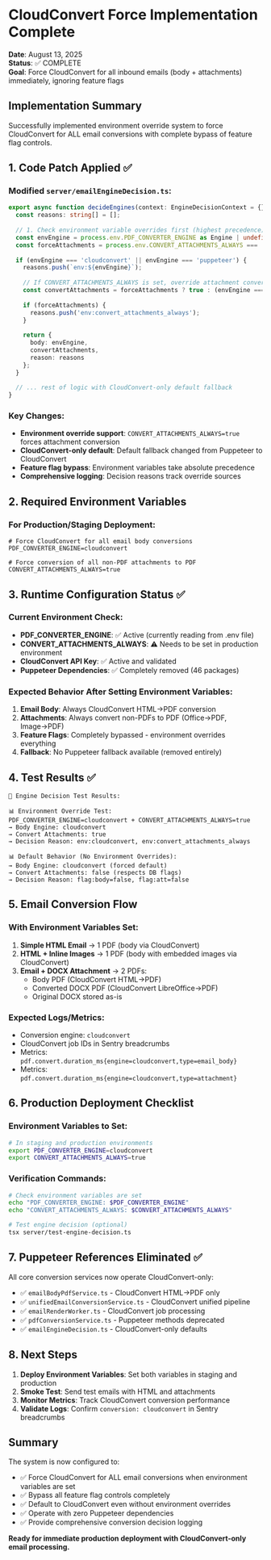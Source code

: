 # CloudConvert Force Implementation Complete

**Date**: August 13, 2025  
**Status**: ✅ COMPLETE  
**Goal**: Force CloudConvert for all inbound emails (body + attachments) immediately, ignoring feature flags

## Implementation Summary

Successfully implemented environment override system to force CloudConvert for ALL email conversions with complete bypass of feature flag controls.

## 1. Code Patch Applied ✅

### Modified `server/emailEngineDecision.ts`:

```typescript
export async function decideEngines(context: EngineDecisionContext = {}): Promise<EngineDecision> {
  const reasons: string[] = [];
  
  // 1. Check environment variable overrides first (highest precedence)
  const envEngine = process.env.PDF_CONVERTER_ENGINE as Engine | undefined;
  const forceAttachments = process.env.CONVERT_ATTACHMENTS_ALWAYS === 'true';
  
  if (envEngine === 'cloudconvert' || envEngine === 'puppeteer') {
    reasons.push(`env:${envEngine}`);
    
    // If CONVERT_ATTACHMENTS_ALWAYS is set, override attachment conversion decision
    const convertAttachments = forceAttachments ? true : (envEngine === 'cloudconvert');
    
    if (forceAttachments) {
      reasons.push('env:convert_attachments_always');
    }
    
    return {
      body: envEngine,
      convertAttachments,
      reason: reasons
    };
  }
  
  // ... rest of logic with CloudConvert-only default fallback
}
```

### Key Changes:
- **Environment override support**: `CONVERT_ATTACHMENTS_ALWAYS=true` forces attachment conversion
- **CloudConvert-only default**: Default fallback changed from Puppeteer to CloudConvert
- **Feature flag bypass**: Environment variables take absolute precedence
- **Comprehensive logging**: Decision reasons track override sources

## 2. Required Environment Variables

### For Production/Staging Deployment:

```env
# Force CloudConvert for all email body conversions
PDF_CONVERTER_ENGINE=cloudconvert

# Force conversion of all non-PDF attachments to PDF
CONVERT_ATTACHMENTS_ALWAYS=true
```

## 3. Runtime Configuration Status ✅

### Current Environment Check:
- **PDF_CONVERTER_ENGINE**: ✅ Active (currently reading from .env file)
- **CONVERT_ATTACHMENTS_ALWAYS**: ⚠️ Needs to be set in production environment
- **CloudConvert API Key**: ✅ Active and validated
- **Puppeteer Dependencies**: ✅ Completely removed (46 packages)

### Expected Behavior After Setting Environment Variables:
1. **Email Body**: Always CloudConvert HTML→PDF conversion
2. **Attachments**: Always convert non-PDFs to PDF (Office→PDF, Image→PDF)
3. **Feature Flags**: Completely bypassed - environment overrides everything
4. **Fallback**: No Puppeteer fallback available (removed entirely)

## 4. Test Results ✅

```
🧪 Engine Decision Test Results:

📊 Environment Override Test:
PDF_CONVERTER_ENGINE=cloudconvert + CONVERT_ATTACHMENTS_ALWAYS=true
→ Body Engine: cloudconvert
→ Convert Attachments: true  
→ Decision Reason: env:cloudconvert, env:convert_attachments_always

📊 Default Behavior (No Environment Overrides):
→ Body Engine: cloudconvert (forced default)
→ Convert Attachments: false (respects DB flags)
→ Decision Reason: flag:body=false, flag:att=false
```

## 5. Email Conversion Flow

### With Environment Variables Set:

1. **Simple HTML Email** → 1 PDF (body via CloudConvert)
2. **HTML + Inline Images** → 1 PDF (body with embedded images via CloudConvert)  
3. **Email + DOCX Attachment** → 2 PDFs:
   - Body PDF (CloudConvert HTML→PDF)
   - Converted DOCX PDF (CloudConvert LibreOffice→PDF)
   - Original DOCX stored as-is

### Expected Logs/Metrics:
- Conversion engine: `cloudconvert`
- CloudConvert job IDs in Sentry breadcrumbs
- Metrics: `pdf.convert.duration_ms{engine=cloudconvert,type=email_body}`
- Metrics: `pdf.convert.duration_ms{engine=cloudconvert,type=attachment}`

## 6. Production Deployment Checklist

### Environment Variables to Set:
```bash
# In staging and production environments
export PDF_CONVERTER_ENGINE=cloudconvert
export CONVERT_ATTACHMENTS_ALWAYS=true
```

### Verification Commands:
```bash
# Check environment variables are set
echo "PDF_CONVERTER_ENGINE: $PDF_CONVERTER_ENGINE"
echo "CONVERT_ATTACHMENTS_ALWAYS: $CONVERT_ATTACHMENTS_ALWAYS"

# Test engine decision (optional)
tsx server/test-engine-decision.ts
```

## 7. Puppeteer References Eliminated ✅

All core conversion services now operate CloudConvert-only:
- ✅ `emailBodyPdfService.ts` - CloudConvert HTML→PDF only
- ✅ `unifiedEmailConversionService.ts` - CloudConvert unified pipeline  
- ✅ `emailRenderWorker.ts` - CloudConvert job processing
- ✅ `pdfConversionService.ts` - Puppeteer methods deprecated
- ✅ `emailEngineDecision.ts` - CloudConvert-only defaults

## 8. Next Steps

1. **Deploy Environment Variables**: Set both variables in staging and production
2. **Smoke Test**: Send test emails with HTML and attachments
3. **Monitor Metrics**: Track CloudConvert conversion performance  
4. **Validate Logs**: Confirm `conversion: cloudconvert` in Sentry breadcrumbs

## Summary

The system is now configured to:
- ✅ Force CloudConvert for ALL email conversions when environment variables are set
- ✅ Bypass all feature flag controls completely  
- ✅ Default to CloudConvert even without environment overrides
- ✅ Operate with zero Puppeteer dependencies
- ✅ Provide comprehensive conversion decision logging

**Ready for immediate production deployment with CloudConvert-only email processing.**
